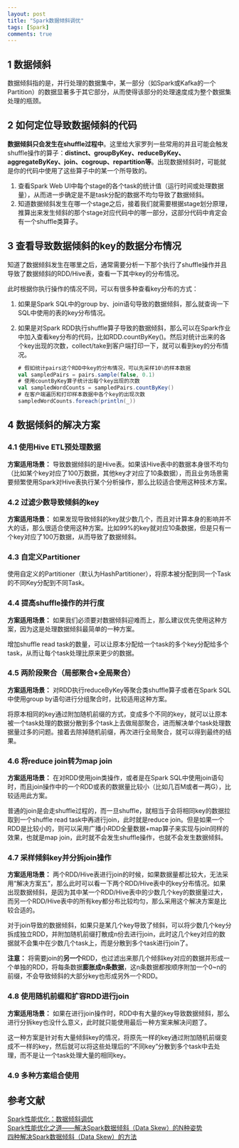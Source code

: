 ```yaml
---
layout: post
title: "Spark数据倾斜调优"
tags: [Spark]
comments: true
---
```


## 1 数据倾斜
数据倾斜指的是，并行处理的数据集中，某一部分（如Spark或Kafka的一个Partition）的数据显著多于其它部分，从而使得该部分的处理速度成为整个数据集处理的瓶颈。

## 2 如何定位导致数据倾斜的代码
**数据倾斜只会发生在shuffle过程中**。这里给大家罗列一些常用的并且可能会触发shuffle操作的算子：**distinct、groupByKey、reduceByKey、aggregateByKey、join、cogroup、repartition等**。出现数据倾斜时，可能就是你的代码中使用了这些算子中的某一个所导致的。
1. 查看Spark Web UI中每个stage的各个task的统计值（运行时间或处理数据量），从而进一步确定是不是task分配的数据不均匀导致了数据倾斜。
2. 知道数据倾斜发生在哪一个stage之后，接着我们就需要根据stage划分原理，推算出来发生倾斜的那个stage对应代码中的哪一部分，这部分代码中肯定会有一个shuffle类算子。

## 3 查看导致数据倾斜的key的数据分布情况
知道了数据倾斜发生在哪里之后，通常需要分析一下那个执行了shuffle操作并且导致了数据倾斜的RDD/Hive表，查看一下其中key的分布情况。   

此时根据你执行操作的情况不同，可以有很多种查看key分布的方式：   
1. 如果是Spark SQL中的group by、join语句导致的数据倾斜，那么就查询一下SQL中使用的表的key分布情况。  
2. 如果是对Spark RDD执行shuffle算子导致的数据倾斜，那么可以在Spark作业中加入查看key分布的代码，比如RDD.countByKey()。然后对统计出来的各个key出现的次数，collect/take到客户端打印一下，就可以看到key的分布情况。

    ```scala
    # 假如统计pairs这个RDD中key的分布情况，可以先采样10%的样本数据
    val sampledPairs = pairs.sample(false, 0.1)
    # 使用countByKey算子统计出每个key出现的次数
    val sampledWordCounts = sampledPairs.countByKey()
    # 在客户端遍历和打印样本数据中各个key的出现次数
    sampledWordCounts.foreach(println(_))
    ```

## 4 数据倾斜的解决方案
### 4.1 使用Hive ETL预处理数据
**方案适用场景：** 导致数据倾斜的是Hive表。如果该Hive表中的数据本身很不均匀（比如某个key对应了100万数据，其他key才对应了10条数据），而且业务场景需要频繁使用Spark对Hive表执行某个分析操作，那么比较适合使用这种技术方案。
### 4.2 过滤少数导致倾斜的key
**方案适用场景：** 如果发现导致倾斜的key就少数几个，而且对计算本身的影响并不大的话，那么很适合使用这种方案。比如99%的key就对应10条数据，但是只有一个key对应了100万数据，从而导致了数据倾斜。
### 4.3 自定义Partitioner
使用自定义的Partitioner（默认为HashPartitioner），将原本被分配到同一个Task的不同Key分配到不同Task。
### 4.4 提高shuffle操作的并行度
**方案适用场景：** 如果我们必须要对数据倾斜迎难而上，那么建议优先使用这种方案，因为这是处理数据倾斜最简单的一种方案。   

增加shuffle read task的数量，可以让原本分配给一个task的多个key分配给多个task，从而让每个task处理比原来更少的数据。
### 4.5 两阶段聚合（局部聚合+全局聚合）
**方案适用场景：** 对RDD执行reduceByKey等聚合类shuffle算子或者在Spark SQL中使用group by语句进行分组聚合时，比较适用这种方案。   

将原本相同的key通过附加随机前缀的方式，变成多个不同的key，就可以让原本被一个task处理的数据分散到多个task上去做局部聚合，进而解决单个task处理数据量过多的问题。接着去除掉随机前缀，再次进行全局聚合，就可以得到最终的结果。
### 4.6 将reduce join转为map join
**方案适用场景：** 在对RDD使用join类操作，或者是在Spark SQL中使用join语句时，而且join操作中的一个RDD或表的数据量比较小（比如几百M或者一两G），比较适用此方案。   

普通的join是会走shuffle过程的，而一旦shuffle，就相当于会将相同key的数据拉取到一个shuffle read task中再进行join，此时就是reduce join。但是如果一个RDD是比较小的，则可以采用广播小RDD全量数据+map算子来实现与join同样的效果，也就是map join，此时就不会发生shuffle操作，也就不会发生数据倾斜。
### 4.7 采样倾斜key并分拆join操作
**方案适用场景：** 两个RDD/Hive表进行join的时候，如果数据量都比较大，无法采用“解决方案五”，那么此时可以看一下两个RDD/Hive表中的key分布情况。如果出现数据倾斜，是因为其中某一个RDD/Hive表中的少数几个key的数据量过大，而另一个RDD/Hive表中的所有key都分布比较均匀，那么采用这个解决方案是比较合适的。    

对于join导致的数据倾斜，如果只是某几个key导致了倾斜，可以将少数几个key分拆成独立RDD，并附加随机前缀打散成n份去进行join，此时这几个key对应的数据就不会集中在少数几个task上，而是分散到多个task进行join了。   

**注意：** 将需要join的**另一个**RDD，也过滤出来那几个倾斜key对应的数据并形成一个单独的RDD，将每条数据**膨胀成n条数据**，这n条数据都按顺序附加一个0~n的前缀，不会导致倾斜的大部分key也形成另外一个RDD。
### 4.8 使用随机前缀和扩容RDD进行join
**方案适用场景：** 如果在进行join操作时，RDD中有大量的key导致数据倾斜，那么进行分拆key也没什么意义，此时就只能使用最后一种方案来解决问题了。 

这一种方案是针对有大量倾斜key的情况，将原先一样的key通过附加随机前缀变成不一样的key，然后就可以将这些处理后的“不同key”分散到多个task中去处理，而不是让一个task处理大量的相同key。
### 4.9 多种方案组合使用


## 参考文献
[Spark性能优化：数据倾斜调优](https://www.iteblog.com/archives/1671.html)    
[Spark性能优化之道——解决Spark数据倾斜（Data Skew）的N种姿势](http://www.jasongj.com/spark/skew/)    
[四种解决Spark数据倾斜（Data Skew）的方法](https://www.iteblog.com/archives/2061.html)    